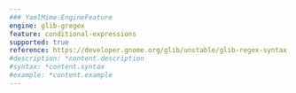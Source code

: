 ```yaml
---
### YamlMime:EngineFeature
engine: glib-gregex
feature: conditional-expressions
supported: true
reference: https://developer.gnome.org/glib/unstable/glib-regex-syntax.html#id-1.5.25.18
#description: *content.description
#syntax: *content.syntax
#example: *content.example
---
```

